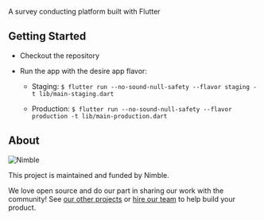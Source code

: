 A survey conducting platform built with Flutter

## Getting Started

- Checkout the repository
- Run the app with the desire app flavor:
   
   - Staging: `$ flutter run --no-sound-null-safety --flavor staging -t lib/main-staging.dart`
   
   - Production: `$ flutter run --no-sound-null-safety --flavor production -t lib/main-production.dart`

## About

![Nimble](https://assets.nimblehq.co/logo/dark/logo-dark-text-160.png)

This project is maintained and funded by Nimble.

We love open source and do our part in sharing our work with the community!
See [our other projects][community] or [hire our team][hire] to help build your product.

[community]: https://github.com/nimblehq
[hire]: https://nimblehq.co/
